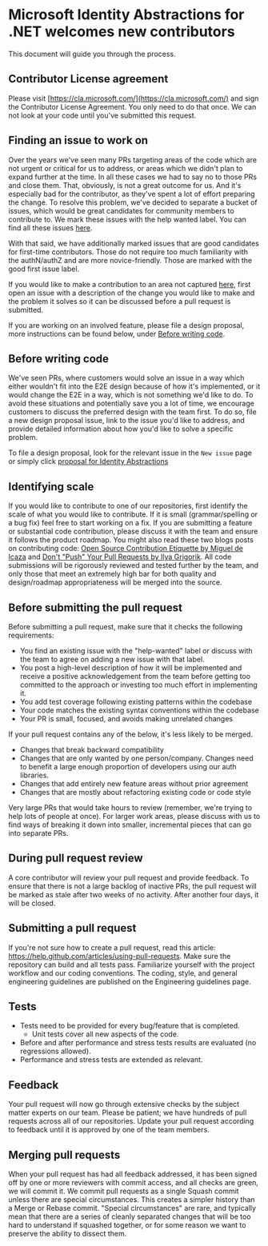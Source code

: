 # Microsoft Identity Abstractions for .NET welcomes new contributors

This document will guide you through the process.

## Contributor License agreement

Please visit [https://cla.microsoft.com/](https://cla.microsoft.com/) and sign the Contributor License
Agreement.  You only need to do that once. We can not look at your code until you've submitted this request.

## Finding an issue to work on

Over the years we've seen many PRs targeting areas of the code which are not urgent or critical for us to address, or areas which we didn't plan to expand further at the time. In all these cases we had to say no to those PRs and close them. That, obviously, is not a great outcome for us. And it's especially bad for the contributor, as they've spent a lot of effort preparing the change. To resolve this problem, we've decided to separate a bucket of issues, which would be great candidates for community members to contribute to. We mark these issues with the help wanted label. You can find all these issues [here](https://github.com/AzureAD/microsoft-identity-abstractions-for-dotnet/issues?q=is%3Aopen+is%3Aissue+label%3A%22help+wanted%22+label%3A%22good+first+issue%22+).

With that said, we have additionally marked issues that are good candidates for first-time contributors. Those do not require too much familiarity with the authN/authZ and are more novice-friendly. Those are marked with the good first issue label.

If you would like to make a contribution to an area not captured [here](https://github.com/AzureAD/microsoft-identity-abstractions-for-dotnet/issues?q=is%3Aopen+is%3Aissue+label%3A%22help+wanted%22+label%3A%22good+first+issue%22+), first open an issue with a description of the change you would like to make and the problem it solves so it can be discussed before a pull request is submitted.

If you are working on an involved feature, please file a design proposal, more instructions can be found below, under [Before writing code](#before-writing-code).

## Before writing code

We've seen PRs, where customers would solve an issue in a way which either wouldn't fit into the E2E design because of how it's implemented, or it would change the E2E in a way, which is not something we'd like to do. To avoid these situations and potentially save you a lot of time, we encourage customers to discuss the preferred design with the team first. To do so, file a new design proposal issue, link to the issue you'd like to address, and provide detailed information about how you'd like to solve a specific problem.

To file a design proposal, look for the relevant issue in the `New issue` page or simply click [proposal for Identity Abstractions](https://github.com/AzureAD/microsoft-identity-abstractions-for-dotnet/issues/new?assignees=&labels=design-proposal&projects=&template=design_proposal.md)

## Identifying scale

If you would like to contribute to one of our repositories, first identify the scale of what you would like to contribute. If it is small (grammar/spelling or a bug fix) feel free to start working on a fix. If you are submitting a feature or substantial code contribution, please discuss it with the team and ensure it follows the product roadmap. You might also read these two blogs posts on contributing code: [Open Source Contribution Etiquette by Miguel de Icaza](http://tirania.org/blog/archive/2010/Dec-31.html) and [Don't "Push" Your Pull Requests by Ilya Grigorik](https://www.igvita.com/2011/12/19/dont-push-your-pull-requests/). All code submissions will be rigorously reviewed and tested further by the team, and only those that meet an extremely high bar for both quality and design/roadmap appropriateness will be merged into the source.

## Before submitting the pull request

Before submitting a pull request, make sure that it checks the following requirements:

- You find an existing issue with the "help-wanted" label or discuss with the team to agree on adding a new issue with that label.
- You post a high-level description of how it will be implemented and receive a positive acknowledgement from the team before getting too committed to the approach or investing too much effort in implementing it.
- You add test coverage following existing patterns within the codebase
- Your code matches the existing syntax conventions within the codebase
- Your PR is small, focused, and avoids making unrelated changes

If your pull request contains any of the below, it's less likely to be merged.

- Changes that break backward compatibility
- Changes that are only wanted by one person/company. Changes need to benefit a large enough proportion of developers using our auth libraries.
- Changes that add entirely new feature areas without prior agreement
- Changes that are mostly about refactoring existing code or code style

Very large PRs that would take hours to review (remember, we're trying to help lots of people at once). For larger work areas, please discuss with us to find ways of breaking it down into smaller, incremental pieces that can go into separate PRs.

## During pull request review

A core contributor will review your pull request and provide feedback. To ensure that there is not a large backlog of inactive PRs, the pull request will be marked as stale after two weeks of no activity. After another four days, it will be closed.

## Submitting a pull request

If you're not sure how to create a pull request, read this article: https://help.github.com/articles/using-pull-requests. Make sure the repository can build and all tests pass. Familiarize yourself with the project workflow and our coding conventions. The coding, style, and general engineering guidelines are published on the Engineering guidelines page.

## Tests

- Tests need to be provided for every bug/feature that is completed.
  - Unit tests cover all new aspects of the code.
- Before and after performance and stress tests results are evaluated (no regressions allowed).
- Performance and stress tests are extended as relevant.

## Feedback

Your pull request will now go through extensive checks by the subject matter experts on our team. Please be patient; we have hundreds of pull requests across all of our repositories. Update your pull request according to feedback until it is approved by one of the team members.

## Merging pull requests

When your pull request has had all feedback addressed, it has been signed off by one or more reviewers with commit access, and all checks are green, we will commit it.
We commit pull requests as a single Squash commit unless there are special circumstances. This creates a simpler history than a Merge or Rebase commit. "Special circumstances" are rare, and typically mean that there are a series of cleanly separated changes that will be too hard to understand if squashed together, or for some reason we want to preserve the ability to dissect them.
